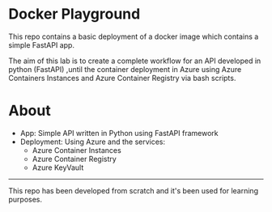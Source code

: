 # Docker Playground
This repo contains a basic deployment of a docker image which contains a simple FastAPI app.

The aim of this lab is to create a complete workflow for an API developed in python (FastAPI) ,until the container deployment in Azure using Azure Containers Instances and Azure Container Registry via bash scripts.

# About

- App: Simple API written in Python using FastAPI framework
- Deployment: Using Azure and the services:
    - Azure Container Instances
    - Azure Container Registry
    - Azure KeyVault

---
This repo has been developed from scratch and it's been used for learning purposes.